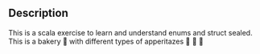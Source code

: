 ## Description
This is a scala exercise to learn and understand enums and struct sealed. This is a bakery 🥖 with different types of apperitazes 🍩 🍪 🥜
